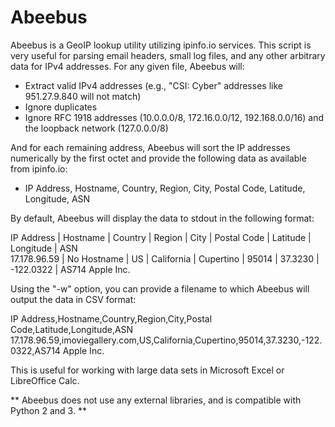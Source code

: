 # Abeebus
Abeebus is a GeoIP lookup utility utilizing ipinfo.io services. This script is very useful for parsing email headers, small log files, and any other arbitrary data for IPv4 addresses. For any given file, Abeebus will:

- Extract valid IPv4 addresses (e.g., "CSI: Cyber" addresses like 951.27.9.840 will not match)
- Ignore duplicates
- Ignore RFC 1918 addresses (10.0.0.0/8, 172.16.0.0/12, 192.168.0.0/16) and the loopback network (127.0.0.0/8)

And for each remaining address, Abeebus will sort the IP addresses numerically by the first octet and provide the following data as available from ipinfo.io:

- IP Address, Hostname, Country, Region, City, Postal Code, Latitude, Longitude, ASN

By default, Abeebus will display the data to stdout in the following format:

IP Address   | Hostname    | Country | Region     | City      | Postal Code | Latitude | Longitude | ASN             
17.178.96.59 | No Hostname | US      | California | Cupertino | 95014       | 37.3230  | -122.0322 | AS714 Apple Inc.

Using the "-w" option, you can provide a filename to which Abeebus will output the data in CSV format:

IP Address,Hostname,Country,Region,City,Postal Code,Latitude,Longitude,ASN
17.178.96.59,imoviegallery.com,US,California,Cupertino,95014,37.3230,-122.0322,AS714 Apple Inc.

This is useful for working with large data sets in Microsoft Excel or LibreOffice Calc.

** Abeebus does not use any external libraries, and is compatible with Python 2 and 3. **
